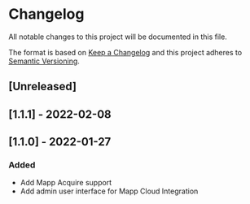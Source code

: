 # Changelog

All notable changes to this project will be documented in this file.

The format is based on [Keep a Changelog](http://keepachangelog.com/en/1.0.0/)
and this project adheres to [Semantic Versioning](http://semver.org/spec/v2.0.0.html).

## [Unreleased]

## [1.1.1] - 2022-02-08

## [1.1.0] - 2022-01-27

### Added

- Add Mapp Acquire support
- Add admin user interface for Mapp Cloud Integration
